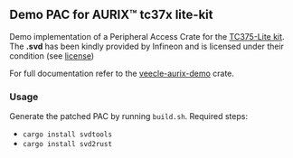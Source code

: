 ## Demo PAC for AURIX™ tc37x lite-kit

Demo implementation of a Peripheral Access Crate for the [TC375-Lite kit]. 
The **.svd** has been kindly provided by Infineon and is licensed under their condition (see [license](LICENSE))

For full documentation refer to the [veecle-aurix-demo] crate.

### Usage

Generate the patched PAC by running `build.sh`. Required steps:
- `cargo install svdtools`
- `cargo install svd2rust`

[veecle-aurix-demo]: https://github.com/veecle/tc37x-demo
[TC375-Lite kit]: https://www.infineon.com/cms/en/product/promopages/AURIX-microcontroller-boards/low-cost-arduino-kits/aurix-tc375-lite-kit/